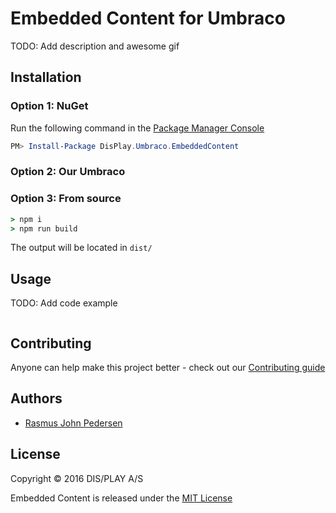 # Embedded Content for Umbraco

TODO: Add description and awesome gif

## Installation

### Option 1: NuGet

Run the following command in the [Package Manager Console](https://docs.nuget.org/docs/start-here/using-the-package-manager-console)

```powershell
PM> Install-Package DisPlay.Umbraco.EmbeddedContent
```

### Option 2: Our Umbraco

### Option 3: From source

```bat
> npm i
> npm run build
```

The output will be located in `dist/`

## Usage

TODO: Add code example

```csharp
```

## Contributing

Anyone can help make this project better - check out our [Contributing guide](CONTRIBUTING.md)

## Authors

 * [Rasmus John Pedersen](https://www.github.com/rasmusjp)

## License

Copyright © 2016 DIS/PLAY A/S

Embedded Content is released under the [MIT License](LICENSE)
